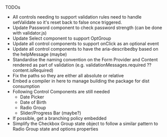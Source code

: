 TODOs

- All controls needing to support validation rules need to handle setValidate so it's reset back to false once triggered.
- Update Password component to check password strength (can be done with validator.js)
- Update Select component to support OptGroup
- Update all control components to support onClick as an optional event
- Update all control components to have the aria-describedby based on the helpMessage (maybe)
- Standardise the naming convention on the Form Provider and Content rendered as part of validation (e.g. validationMessages.required ?? content.isRequired)
- Fix the paths so they are either all absolute or relative
- Embed a compiler in here to manage building the package for dist consumption
- Following Control Components are still needed
  - Date Picker
  - Date of Birth
  - Radio Group
  - Slider/Progress Bar (maybe?)
- If possible, get a branching policy embedded
- Simplify the Checkbox Group state object to follow a similar pattern to Radio Group state and options properties
